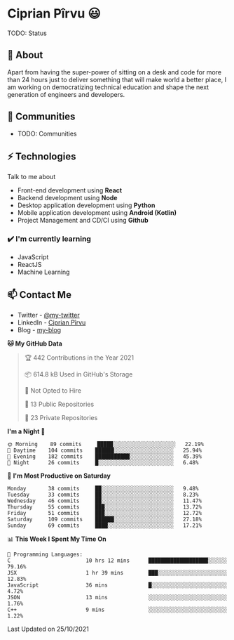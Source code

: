 # Ciprian Pîrvu 😃

TODO: Status

## 🧐 About

Apart from having the super-power of sitting on a desk and code for more than 24 hours just to deliver something that will make world a better place, I am working on democratizing technical education and shape the next generation of engineers and developers.

## 👯 Communities

-   TODO: Communities

## ⚡ Technologies

Talk to me about

-   Front-end development using **React**
-   Backend development using **Node**
-   Desktop application development using **Python**
-   Mobile application development using **Android (Kotlin)**
-   Project Management and CD/CI using **Github**

### ✔️ I'm currently learning

-   JavaScript
-   ReactJS
-   Machine Learning

## 📫 Contact Me

-   Twitter - [@my-twitter]()
-   LinkedIn - [Ciprian Pîrvu](https://www.linkedin.com/in/p%C3%AErvu-ciprian-cristian-4415991b1/)
-   Blog - [my-blog]()

<!--START_SECTION:waka-->
**🐱 My GitHub Data** 

> 🏆 442 Contributions in the Year 2021
 > 
> 📦 614.8 kB Used in GitHub's Storage 
 > 
> 🚫 Not Opted to Hire
 > 
> 📜 13 Public Repositories 
 > 
> 🔑 23 Private Repositories  
 > 
**I'm a Night 🦉** 

```text
🌞 Morning    89 commits     █████░░░░░░░░░░░░░░░░░░░░   22.19% 
🌆 Daytime    104 commits    ██████░░░░░░░░░░░░░░░░░░░   25.94% 
🌃 Evening    182 commits    ███████████░░░░░░░░░░░░░░   45.39% 
🌙 Night      26 commits     █░░░░░░░░░░░░░░░░░░░░░░░░   6.48%

```
📅 **I'm Most Productive on Saturday** 

```text
Monday       38 commits     ██░░░░░░░░░░░░░░░░░░░░░░░   9.48% 
Tuesday      33 commits     ██░░░░░░░░░░░░░░░░░░░░░░░   8.23% 
Wednesday    46 commits     ██░░░░░░░░░░░░░░░░░░░░░░░   11.47% 
Thursday     55 commits     ███░░░░░░░░░░░░░░░░░░░░░░   13.72% 
Friday       51 commits     ███░░░░░░░░░░░░░░░░░░░░░░   12.72% 
Saturday     109 commits    ██████░░░░░░░░░░░░░░░░░░░   27.18% 
Sunday       69 commits     ████░░░░░░░░░░░░░░░░░░░░░   17.21%

```


📊 **This Week I Spent My Time On** 

```text
💬 Programming Languages: 
C                        10 hrs 12 mins      ███████████████████░░░░░░   79.16% 
JSX                      1 hr 39 mins        ███░░░░░░░░░░░░░░░░░░░░░░   12.83% 
JavaScript               36 mins             █░░░░░░░░░░░░░░░░░░░░░░░░   4.72% 
JSON                     13 mins             ░░░░░░░░░░░░░░░░░░░░░░░░░   1.76% 
C++                      9 mins              ░░░░░░░░░░░░░░░░░░░░░░░░░   1.22%

```


 Last Updated on 25/10/2021
<!--END_SECTION:waka-->
